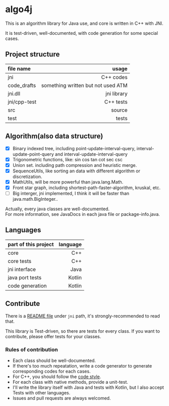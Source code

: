 
# algo4j

This is an algorithm library for Java use, and core is written in C++ with JNI.

It is test-driven, well-documented, with code generation for some special cases.

## Project structure

file name|usage
:---|---:
jni|C++ codes
code_drafts|something written but not used ATM
jni.dll|jni library
jni/cpp-test|C++ tests
src|source
test|tests

## Algorithm(also data structure)

- [X] Binary indexed tree, including point-update-interval-query, interval-update-point-query and interval-update-interval-query
- [X] Trigonometric functions, like: sin cos tan cot sec csc
- [X] Union set. including path compression and heuristic merge.
- [X] SequenceUtils, like sorting an data with different algorithm or discretization.
- [X] MathUtils, will be more powerful than java.lang.Math.
- [X] Front star graph, including shortest-path-faster-algorithm, kruskal, etc.
- [ ] Big interger, jni implemented, I think it will be faster than java.math.BigInteger..

Actually, every java classes are well-documented.<br/>
For more information, see JavaDocs in each java file or package-info.java.

## Languages

part of this project|language
:---|---:
core|C++
core tests|C++
jni interface|Java
java port tests|Kotlin
code generation|Kotlin

## Contribute

There is a [README file](./jni/README.md) under `jni` path, it's strongly-recommended to read that.

This library is Test-driven, so there are tests for every class. If you want to contribute, please offer tests for your classes.

### Rules of contribution

+ Each class should be well-documented.
+ If there's too much repeatation, write a code generator to generate corresponding codes for each cases.
+ For C++, you should follow the [code style](./jni/README.md).
+ For each class with native methods, provide a unit-test.
+ I'll write the library itself with Java and tests with Kotlin, but I also accept Tests with other languages.
+ Issues and pull requests are always welcomed.

